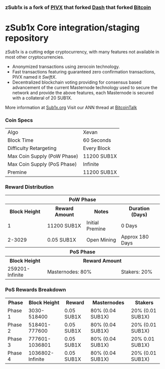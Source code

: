 ### zSub1x is a fork of [PIVX](https://github.com/PIVX-Project/PIVX) that forked [Dash](https://github.com/dashpay/dash) that forked [Bitcoin](https://github.com/bitcoin/bitcoinp)


# zSub1x Core integration/staging repository


zSub1x is a cutting edge cryptocurrency, with many features not available in most other cryptocurrencies.
- Anonymized transactions using zerocoin technology.
- Fast transactions featuring guaranteed zero confirmation transactions, PIVX named it _SwiftX_.
- Decentralized blockchain voting providing for consensus based advancement of the current Masternode
  technology used to secure the network and provide the above features, each Masternode is secured
  with a collateral of 20 SUB1X.

More information at [Sub1x.org](https://sub1x.org/) Visit our ANN thread at [BitcoinTalk](http://www.bitcointalk.org/index.php)


### Coin Specs
<table>
<tr><td>Algo</td><td>Xevan</td></tr>
<tr><td>Block Time</td><td>60 Seconds</td></tr>
<tr><td>Difficulty Retargeting</td><td>Every Block</td></tr>
<tr><td>Max Coin Supply (PoW Phase)</td><td>11200 SUB1X</td></tr>
<tr><td>Max Coin Supply (PoS Phase)</td><td>Infinite</td></tr>
<tr><td>Premine</td><td>11200 SUB1X</td></tr>
</table>


### Reward Distribution

<table>
<th colspan=4>PoW Phase</th>
<tr><th>Block Height</th><th>Reward Amount</th><th>Notes</th><th>Duration (Days)</th></tr>
<tr><td>1</td><td>11200 SUB1X</td><td>Initial Premine</td><td>0 Days</td></tr>
<tr><td>2-3029</td><td>0.05 SUB1X</td><td rowspan=1>Open Mining</td><td rowspan=1> Approx 180 Days</td></tr>
<tr><th colspan=4>PoS Phase</th></tr>
<tr><th>Block Height</th><th colspan=3>Reward Amount</th></tr>
<tr><td>259201-Infinite</td><td colspan=2>Masternodes: 80%</td><td>Stakers: 20%</td></tr>
</table>


### PoS Rewards Breakdown

<table>
<th>Phase</th><th>Block Height</th><th>Reward</th><th>Masternodes</th><th>Stakers</th>
<tr><td>Phase 1</td><td>3030-518400</td><td>0.05 SUB1X</td><td>80% (0.04 SUB1X)</td><td>20% (0.01 SUB1X)</td></tr>
<tr><td>Phase 2</td><td>518401-777600</td><td>0.05 SUB1X</td><td>80% (0.04 SUB1X)</td><td>20% (0.01 SUB1X)</td></tr>
<tr><td>Phase 3</td><td>777601-1036801</td><td>0.05 SUB1X</td><td>80% (0.04 SUB1X)</td><td>20% 0.01 SUB1X)</td></tr>
<tr><td>Phase 4</td><td>1036802-Infinite</td><td>0.05 SUB1X</td><td>80% (0.04 SUB1X)</td><td>20% (0.01 SUB1X)</td></tr>
</table>
